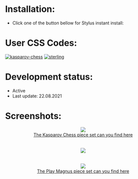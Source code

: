 # Installation:
 - Click one of the button bellow for Stylus instant install:

# User CSS Codes:
[![kasparov-chess](https://img.shields.io/badge/Instant%20install%20-%20kasparov--chess-D6D5D3.svg?style=popout&logoColor=000000&labelColor=B58863&logo=lichess)](https://raw.githubusercontent.com/MyCodeIsntWorking/Lichess.org/main/Stylus/Boards/sources/kasparov-chess.user.css)
[![sterling](https://img.shields.io/badge/Instant%20install%20-%20sterling-262421.svg?style=popout&logoColor=000000&labelColor=B58863&logo=lichess)](https://raw.githubusercontent.com/MyCodeIsntWorking/Lichess.org/main/Stylus/Boards/sources/sterling.user.css)

# Development status:
 - Active
 - Last update: 22.08.2021

# Screenshots:
<p align="center">
<image src="https://raw.githubusercontent.com/MyCodeIsntWorking/Lichess.org/main/Stylus/Boards/sources/screenshots/kasparov-chess.png"><br>
<a href="https://github.com/MyCodeIsntWorking/Lichess.org/tree/main/Stylus/Pieces">The Kasparov Chess piece set can you find here</a><br><br><br>
<image src="https://raw.githubusercontent.com/MyCodeIsntWorking/Lichess.org/main/Stylus/Pieces/sources/screenshots/seperator.png"><br><br><br>
<image src="https://raw.githubusercontent.com/MyCodeIsntWorking/Lichess.org/main/Stylus/Boards/sources/screenshots/sterling.png"><br>
<a href="https://github.com/MyCodeIsntWorking/Lichess.org/tree/main/Stylus/Pieces">The Play Magnus piece set can you find here</a><br><br><br>
</p>
